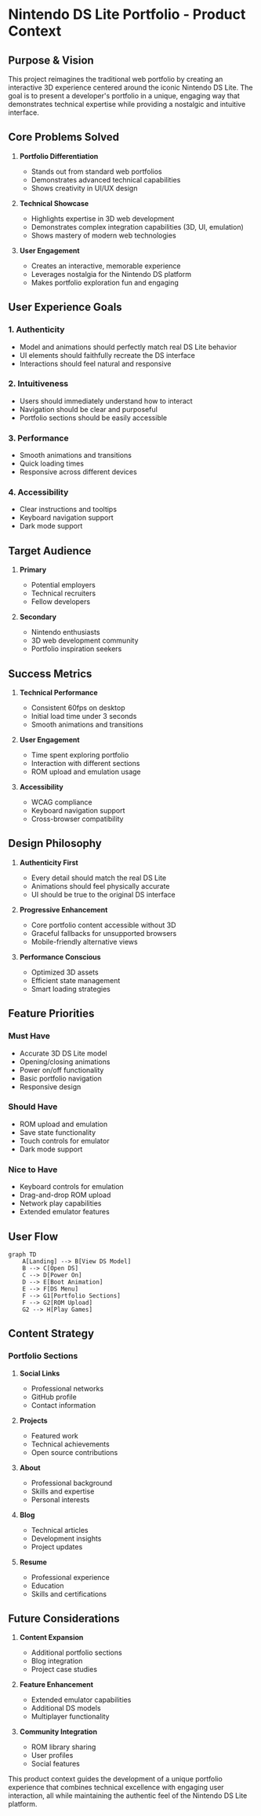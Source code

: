 # Nintendo DS Lite Portfolio - Product Context

## Purpose & Vision

This project reimagines the traditional web portfolio by creating an interactive 3D experience centered around the iconic Nintendo DS Lite. The goal is to present a developer's portfolio in a unique, engaging way that demonstrates technical expertise while providing a nostalgic and intuitive interface.

## Core Problems Solved

1. **Portfolio Differentiation**
   - Stands out from standard web portfolios
   - Demonstrates advanced technical capabilities
   - Shows creativity in UI/UX design

2. **Technical Showcase**
   - Highlights expertise in 3D web development
   - Demonstrates complex integration capabilities (3D, UI, emulation)
   - Shows mastery of modern web technologies

3. **User Engagement**
   - Creates an interactive, memorable experience
   - Leverages nostalgia for the Nintendo DS platform
   - Makes portfolio exploration fun and engaging

## User Experience Goals

### 1. Authenticity

- Model and animations should perfectly match real DS Lite behavior
- UI elements should faithfully recreate the DS interface
- Interactions should feel natural and responsive

### 2. Intuitiveness

- Users should immediately understand how to interact
- Navigation should be clear and purposeful
- Portfolio sections should be easily accessible

### 3. Performance

- Smooth animations and transitions
- Quick loading times
- Responsive across different devices

### 4. Accessibility

- Clear instructions and tooltips
- Keyboard navigation support
- Dark mode support

## Target Audience

1. **Primary**
   - Potential employers
   - Technical recruiters
   - Fellow developers

2. **Secondary**
   - Nintendo enthusiasts
   - 3D web development community
   - Portfolio inspiration seekers

## Success Metrics

1. **Technical Performance**
   - Consistent 60fps on desktop
   - Initial load time under 3 seconds
   - Smooth animations and transitions

2. **User Engagement**
   - Time spent exploring portfolio
   - Interaction with different sections
   - ROM upload and emulation usage

3. **Accessibility**
   - WCAG compliance
   - Keyboard navigation support
   - Cross-browser compatibility

## Design Philosophy

1. **Authenticity First**
   - Every detail should match the real DS Lite
   - Animations should feel physically accurate
   - UI should be true to the original DS interface

2. **Progressive Enhancement**
   - Core portfolio content accessible without 3D
   - Graceful fallbacks for unsupported browsers
   - Mobile-friendly alternative views

3. **Performance Conscious**
   - Optimized 3D assets
   - Efficient state management
   - Smart loading strategies

## Feature Priorities

### Must Have

- Accurate 3D DS Lite model
- Opening/closing animations
- Power on/off functionality
- Basic portfolio navigation
- Responsive design

### Should Have

- ROM upload and emulation
- Save state functionality
- Touch controls for emulator
- Dark mode support

### Nice to Have

- Keyboard controls for emulation
- Drag-and-drop ROM upload
- Network play capabilities
- Extended emulator features

## User Flow

```mermaid
graph TD
    A[Landing] --> B[View DS Model]
    B --> C[Open DS]
    C --> D[Power On]
    D --> E[Boot Animation]
    E --> F[DS Menu]
    F --> G1[Portfolio Sections]
    F --> G2[ROM Upload]
    G2 --> H[Play Games]
```

## Content Strategy

### Portfolio Sections

1. **Social Links**
   - Professional networks
   - GitHub profile
   - Contact information

2. **Projects**
   - Featured work
   - Technical achievements
   - Open source contributions

3. **About**
   - Professional background
   - Skills and expertise
   - Personal interests

4. **Blog**
   - Technical articles
   - Development insights
   - Project updates

5. **Resume**
   - Professional experience
   - Education
   - Skills and certifications

## Future Considerations

1. **Content Expansion**
   - Additional portfolio sections
   - Blog integration
   - Project case studies

2. **Feature Enhancement**
   - Extended emulator capabilities
   - Additional DS models
   - Multiplayer functionality

3. **Community Integration**
   - ROM library sharing
   - User profiles
   - Social features

This product context guides the development of a unique portfolio experience that combines technical excellence with engaging user interaction, all while maintaining the authentic feel of the Nintendo DS Lite platform.
